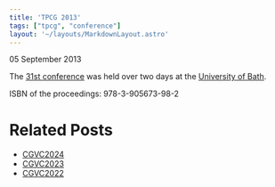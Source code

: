 ```yaml
---
title: 'TPCG 2013'
tags: ["tpcg", "conference"]
layout: '~/layouts/MarkdownLayout.astro'
---
```


05 September 2013 

The [31st conference](http://www.eguk.org.uk/TPCG2013) was held over two days at the [University of Bath](https://www.bath.ac.uk/).

ISBN of the proceedings: 978-3-905673-98-2

# Related Posts
-  [CGVC2024](CGVC2024)
-  [CGVC2023](CGVC2023)
-  [CGVC2022](CGVC2022)